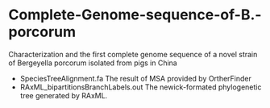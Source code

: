 # Complete-Genome-sequence-of-B.-porcorum
Characterization and the first complete genome sequence of a novel strain of Bergeyella porcorum isolated from pigs in China

- SpeciesTreeAlignment.fa
  The result of MSA provided by OrtherFinder
- RAxML_bipartitionsBranchLabels.out
  The newick-formated phylogenetic tree generated by RAxML.
   
